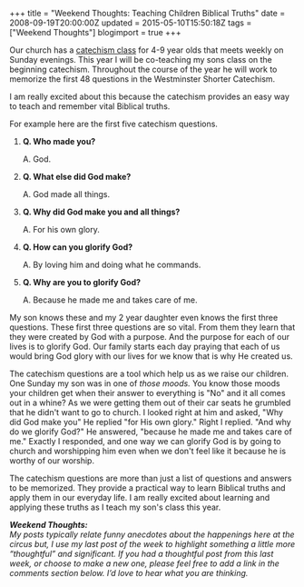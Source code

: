+++
title = "Weekend Thoughts: Teaching Children Biblical Truths"
date = 2008-09-19T20:00:00Z
updated = 2015-05-10T15:50:18Z
tags = ["Weekend Thoughts"]
blogimport = true 
+++

Our church has a [catechism class](http://www.gcp.org/curriculum_kids_quest.asp) for 4-9 year olds that meets weekly on Sunday evenings.  This year I will be co-teaching my sons class on the beginning catechism.  Throughout the course of the year he will work to memorize the first 48 questions in the Westminster Shorter Catechism.   

I am really excited about this because the catechism provides an easy way to teach and remember vital Biblical truths.   

For example here are the first five catechism questions.

 

1.  **Q. Who made you?**

      A. God.

2.  **Q. What else did God make?**

     A.  God made all things.

3.  **Q. Why did God make you and all things?**

      A. For his own glory.

4.  **Q. How can you glorify God?**

      A. By loving him and doing what he commands.

5.  **Q. Why are you to glorify God?**

      A. Because he made me and takes care of me.

 

My son knows these and my 2 year daughter even knows the first three questions.  These first three questions are so vital.  From them they learn that they were created by God with a purpose.  And the purpose for each of our lives is to glorify God.   Our family starts each day praying that each of us would bring God glory with our lives for we know that is why He created us.  

The catechism questions are a tool which help us as we raise our children.  One Sunday my son was in one of _those moods._  You know those moods your children get when their answer to everything is "No" and it all comes out in a whine?  As we were getting them out of their car seats he grumbled that he didn't want to go to church.  I looked right at him and asked, "Why did God make you"  He replied "for His own glory."  Right I replied.  "And why do we glorify God?"  He answered, "because he made me and takes care of me."  Exactly I responded, and one way we can glorify God is by going to church and worshipping him even when we don't feel like it because he is worthy of our worship.   

The catechism questions are more than just a list of questions and answers to be memorized.  They provide a practical way to learn Biblical truths and apply them in our everyday life.  I am really excited about learning and applying these truths as I teach my son's class this year.  

_**Weekend Thoughts:**_   
_My posts typically relate funny anecdotes about the happenings here at the circus  but, I use my last post of the week to highlight something a little more “thoughtful” and significant. If you had a thoughtful post from this last week, or choose to make a new one, please feel free to add a link in the comments section below. I’d love to hear what you are thinking._
